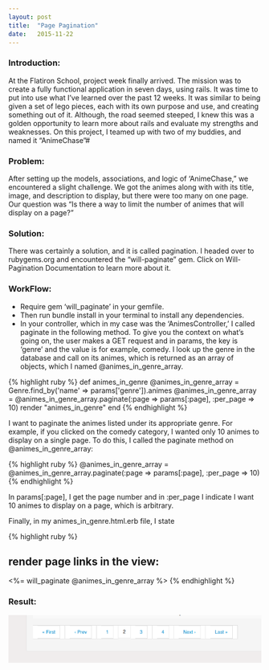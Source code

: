 ```yaml
---
layout: post
title:  "Page Pagination"
date:   2015-11-22
---
```

### Introduction:

At the Flatiron School, project week finally arrived. The mission was to create a fully functional application in seven days, using rails. It was time to put into use what I’ve learned over the past 12 weeks. It was similar to being given a set of lego pieces, each with its own purpose and use, and creating something out of it. Although, the road seemed steeped, I knew this was a golden opportunity to learn more about rails and evaluate my strengths and weaknesses. On this project, I teamed up with two of my buddies, and named it “AnimeChase”#

### Problem:

After setting up the models, associations, and logic of  ‘AnimeChase,” we encountered a slight challenge. We got the animes along with with its title, image, and description to display, but there were too many on one page. Our question was “Is there a way to limit the number of animes that will display on a page?”

### Solution:

There was certainly a solution, and it is called pagination. I headed over to rubygems.org and encountered the “will-paginate” gem. Click on Will-Pagination Documentation to learn more about it.

### WorkFlow:

- Require gem ‘will_paginate’ in your gemfile.
- Then run bundle install in your terminal to install any dependencies.
- In your controller, which in my case was the ‘AnimesController,’ I called paginate in the following method. To give you the context on what’s going on, the user makes a GET request and in params, the key is ‘genre’ and the value is for example, comedy. I look up the genre in the database and call on its animes, which is returned as an array of objects, which I named @animes_in_genre_array.

{% highlight ruby %}
def animes_in_genre
  @animes_in_genre_array = Genre.find_by('name' => params['genre']).animes
  @animes_in_genre_array = @animes_in_genre_array.paginate(:page => params[:page], :per_page => 10)
  render "animes_in_genre"
end
{% endhighlight %}

I want to paginate the animes listed under its appropriate genre. For example, if you clicked on the comedy category, I wanted only 10 animes to display on a single page. To do this, I called the paginate method on @animes_in_genre_array:

{% highlight ruby %}
@animes_in_genre_array = @animes_in_genre_array.paginate(:page => params[:page], :per_page => 10)
{% endhighlight %}

In params[:page], I get the page number and in :per_page I indicate I want 10 animes to display on a page, which is arbitrary.

Finally, in my animes_in_genre.html.erb file, I state

{% highlight ruby %}
## render page links in the view:
<%= will_paginate @animes_in_genre_array %>
{% endhighlight %}

### Result:

<img class="img-responsive" src="/assets/img/page-pagination.jpg">

